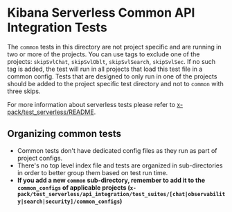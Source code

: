 # Kibana Serverless Common API Integration Tests

The `common` tests in this directory are not project specific and are running
in two or more of the projects. You can use tags to exclude one of the
projects: `skipSvlChat`, `skipSvlOblt`, `skipSvlSearch`, `skipSvlSec`. If no such tag is added,
the test will run in all projects that load this test file in a common config.
Tests that are designed to only run in one of the projects should be added to
the project specific test directory and not to `common` with three skips.

For more information about serverless tests please refer to
[x-pack/test_serverless/README](https://github.com/elastic/kibana/blob/main/x-pack/test_serverless/README.md).

## Organizing common tests

- Common tests don't have dedicated config files as they run as part of project
configs.
- There's no top level index file and tests are organized in sub-directories in
order to better group them based on test run time.
- **If you add a new `common` sub-directory, remember to add it to the `common_configs` of applicable projects (`x-pack/test_serverless/api_integration/test_suites/[chat|observability|search|security]/common_configs`)**





